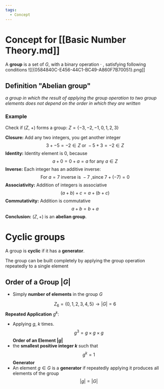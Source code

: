 ```yaml
---
tags:
  - Concept
---
```

# Concept for [[Basic Number Theory.md]]

A **group** is a set of $G$, with a binary operation $\cdot$ , satisfying following conditions 
![[{0584840C-E456-44C1-BC49-A860F7B70051}.png]]
## Definition "Abelian group"

*a group in which the result of applying the group operation to two group elements does not depend on the order in which they are written*

### Example

Check if ($Z$, $+$) forms a group:
$Z = \{-3,-2,-1,0,1,2,3\}$

**Closure:**
Add any two integers, you get another integer
$$3+-5 = -2 \in Z\text{ or }-5+3=-2\in Z$$
**Identity:**
Identity element is $0$, because
$$a+0=0+a=a\text{ for any } a\in Z$$
**Inverse:**
Each integer has an additive inverse:
$$\text{For }a = 7\text{ inverse is }-7 \text{ ,since } 7+(-7) = 0$$
**Associativity:**
Addition of integers is associative
$$(a+b)+c=a+(b+c)$$
**Commutativity:**
Addition is commutative
$$a+b=b+a$$
**Conclusion:**
$(Z, +)$ is an **abelian group**.

# Cyclic groups

A group is **cyclic** if it has a **generator**.

The group can be built completely by applying the group operation repeatedly to a single element
## Order of a Group $\left|G\right|$
* Simply **number of elements** in the group $G$

$$Z_6=\{0,1,2,3,4,5\}\rightarrow\left|G\right| = 6$$
**Repeated Application** $g^k$:
* Applying $g$, $k$ times.
$$g^3 = g\times g\times g$$
**Order of an Element $\left| g\right|$**
* the **smallest positive integer $k$** such that
$$g^k = 1$$
**Generator**
* An element $g\in G$ is a **generator** if repeatedly applying it produces all elements of the group
$$\left|g\right| =\left|G\right|$$